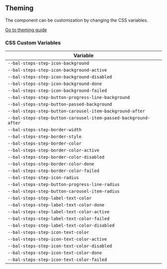 ## Theming

The component can be customization by changing the CSS variables.

<a class="sb-unstyled button is-primary" href="../?path=/docs/development-theming--page">Go to theming guide</a>

<!-- START: human documentation -->



<!-- END: human documentation -->

### CSS Custom Variables​

| Variable                                                        |
| --------------------------------------------------------------- |
| `--bal-steps-step-icon-background`                              |
| `--bal-steps-step-icon-background-active`                       |
| `--bal-steps-step-icon-background-disabled`                     |
| `--bal-steps-step-icon-background-done`                         |
| `--bal-steps-step-icon-background-failed`                       |
| `--bal-steps-step-button-progress-line-background`              |
| `--bal-steps-step-button-passed-background`                     |
| `--bal-steps-step-button-carousel-item-background-after`        |
| `--bal-steps-step-button-carousel-item-passed-background-after` |
| `--bal-steps-step-border-width`                                 |
| `--bal-steps-step-border-style`                                 |
| `--bal-steps-step-border-color`                                 |
| `--bal-steps-step-border-color-active`                          |
| `--bal-steps-step-border-color-disabled`                        |
| `--bal-steps-step-border-color-done`                            |
| `--bal-steps-step-border-color-failed`                          |
| `--bal-steps-step-icon-radius`                                  |
| `--bal-steps-step-button-progress-line-radius`                  |
| `--bal-steps-step-button-carousel-item-radius`                  |
| `--bal-steps-step-label-text-color`                             |
| `--bal-steps-step-label-text-color-done`                        |
| `--bal-steps-step-label-text-color-active`                      |
| `--bal-steps-step-label-text-color-failed`                      |
| `--bal-steps-step-label-text-color-disabled`                    |
| `--bal-steps-step-icon-text-color`                              |
| `--bal-steps-step-icon-text-color-active`                       |
| `--bal-steps-step-icon-text-color-disabled`                     |
| `--bal-steps-step-icon-text-color-done`                         |
| `--bal-steps-step-icon-text-color-failed`                       |
